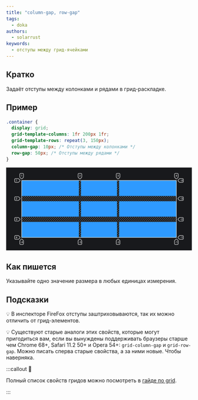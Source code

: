 ```yaml
---
title: "column-gap, row-gap"
tags:
  - doka
authors:
  - solarrust
keywords:
  - отступы между грид-ячейками
---
```


## Кратко

Задаёт отступы между колонками и рядами в грид-раскладке.

## Пример

```css
.container {
  display: grid;
  grid-template-columns: 1fr 200px 1fr;
  grid-template-rows: repeat(3, 150px);
  column-gap: 10px; /* Отступы между колонками */
  row-gap: 50px; /* Отступы между рядами */
}
```

![Пример реализации свойств column-gap / row-gap](images/1.png)

## Как пишется

Указывайте одно значение размера в любых единицах измерения.

## Подсказки

💡 В инспекторе FireFox отступы заштриховываются, так их можно отличить от грид-элементов.

💡 Существуют старые аналоги этих свойств, которые могут пригодиться вам, если вы вынуждены поддерживать браузеры старше чем Chrome 68+, Safari 11.2 50+ и Opera 54+: `grid-column-gap` и `grid-row-gap`. Можно писать сперва старые свойства, а за ними новые. Чтобы наверняка.

:::callout 📝

Полный список свойств гридов можно посмотреть в [гайде по grid](/css/grid-guide/).

:::

